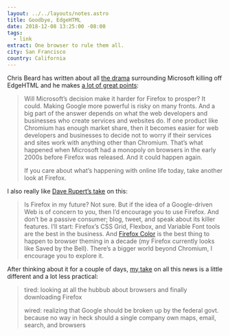 ```yaml
---
layout: ../../layouts/notes.astro
title: Goodbye, EdgeHTML
date: 2018-12-08 13:25:00 -08:00
tags:
  - link
extract: One browser to rule them all.
city: San Francisco
country: California
---
```


Chris Beard has written about all [the drama](https://twitter.com/robinrendle/status/1070111363563872256) surrounding Microsoft killing off EdgeHTML and he makes [a lot of great points](https://blog.mozilla.org/blog/2018/12/06/goodbye-edge/):

> Will Microsoft’s decision make it harder for Firefox to prosper? It could. Making Google more powerful is risky on many fronts. And a big part of the answer depends on what the web developers and businesses who create services and websites do. If one product like Chromium has enough market share, then it becomes easier for web developers and businesses to decide not to worry if their services and sites work with anything other than Chromium. That’s what happened when Microsoft had a monopoly on browsers in the early 2000s before Firefox was released. And it could happen again.
>
> If you care about what’s happening with online life today, take another look at Firefox.

I also really like [Dave Rupert’s take](https://daverupert.com/2018/12/edge-goes-chromium/) on this:

> Is Firefox in my future? Not sure. But if the idea of a Google-driven Web is of concern to you, then I’d encourage you to use Firefox. And don’t be a passive consumer; blog, tweet, and speak about its killer features. I’ll start: Firefox’s CSS Grid, Flexbox, and Variable Font tools are the best in the business. And [Firefox Color](https://color.firefox.com/) is the best thing to happen to browser theming in a decade (my Firefox currently looks like Saved by the Bell). There’s a bigger world beyond Chromium, I encourage you to explore it.

After thinking about it for a couple of days, [my take](https://twitter.com/robinrendle/status/1071188169809264640) on all this news is a little different and a lot less practical:

> tired: looking at all the hubbub about browsers and finally downloading Firefox
>
> wired: realizing that Google should be broken up by the federal govt. because no way in heck should a single company own maps, email, search, and browsers
